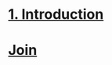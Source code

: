 # [1. Introduction]()

# [Join](https://github.com/yangshiteng/StatQuest-Study-Notes/blob/main/Notes/SQL_join.md)
